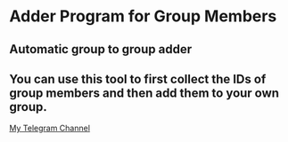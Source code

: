 <h1>Adder Program for Group Members</h1>
<h2>Automatic group to group adder</h2>
<h2>You can use this tool to first collect the IDs of group members and then add them to your own group.</h2>
<a href="https://t.me/freedomensan">My Telegram Channel</a>

